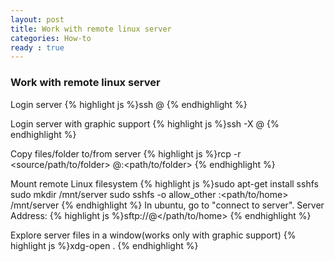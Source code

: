 ```yaml
---
layout: post
title: Work with remote linux server
categories: How-to
ready : true
---
```


### Work with remote linux server

Login server
{% highlight js %}ssh <user-name>@<ip>
{% endhighlight %}

Login server with graphic support
{% highlight js %}ssh -X <user-name>@<ip>
{% endhighlight %}

Copy files/folder to/from server
{% highlight js %}rcp -r <source/path/to/folder> <username>@<ip>:<path/to/folder>
{% endhighlight %}

Mount remote Linux filesystem
{% highlight js %}sudo apt-get install sshfs
sudo mkdir /mnt/server
sudo sshfs -o allow_other <user-name>:<path/to/home> /mnt/server
{% endhighlight %}
In ubuntu, go to "connect to server".
Server Address: {% highlight js %}sftp://<user-name>@<ip></path/to/home> {% endhighlight %}

Explore server files in a window(works only with graphic support)
{% highlight js %}xdg-open .
{% endhighlight %}